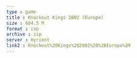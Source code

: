 ```yaml
---
type : game
title : Knockout Kings 2002 (Europe)
size : 604.5 M
format : iso
archive : zip
server : myrient
link2 : Knockout%20Kings%202002%20%28Europe%29
---
```

